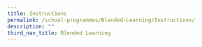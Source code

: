 ```yaml
---
title: Instructions
permalink: /school-programmes/Blended-Learning/Instructions/
description: ""
third_nav_title: Blended Learning
---
```

